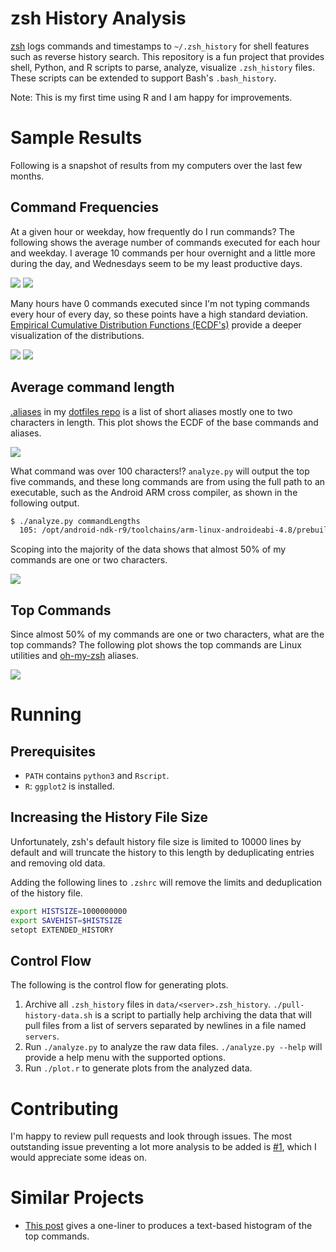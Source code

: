 # zsh History Analysis
[zsh](http://www.zsh.org/) logs commands and timestamps to `~/.zsh_history` for
shell features such as reverse history search.
This repository is a fun project that provides shell, Python, and R
scripts to parse, analyze, visualize `.zsh_history` files.
These scripts can be extended to support Bash's `.bash_history`.

Note: This is my first time using R and I am happy for improvements.

# Sample Results
Following is a snapshot of results from my computers over
the last few months.

## Command Frequencies
At a given hour or weekday, how frequently do I run commands?
The following shows the average number of commands executed
for each hour and weekday.
I average 10 commands per hour overnight and
a little more during the day, and Wednesdays seem to be
my least productive days.

![](https://github.com/bamos/zsh-history-analysis/raw/master/sample-results/time-hours-bar.png)
![](https://github.com/bamos/zsh-history-analysis/raw/master/sample-results/time-wdays-bar.png)

Many hours have 0 commands executed since I'm not typing commands every hour of
every day, so these points have a high standard deviation.
[Empirical Cumulative Distribution Functions (ECDF's)](http://en.wikipedia.org/wiki/Empirical_distribution_function)
provide a deeper visualization of the distributions.

![](https://github.com/bamos/zsh-history-analysis/raw/master/sample-results/time-hours-ecdf.png)
![](https://github.com/bamos/zsh-history-analysis/raw/master/sample-results/time-wdays-ecdf.png)

## Average command length
[.aliases](https://github.com/bamos/dotfiles/blob/master/.aliases) in my
[dotfiles repo](https://github.com/bamos/dotfiles)
is a list of short aliases mostly one to two characters in length.
This plot shows the ECDF of the base commands and aliases.

![](https://github.com/bamos/zsh-history-analysis/raw/master/sample-results/cmd-lengths-full.png)

What command was over 100 characters!?
`analyze.py` will output the top five commands, and these
long commands are from using the full path to an executable,
such as the Android ARM cross compiler, as shown in the following output.

```Bash
$ ./analyze.py commandLengths
  105: /opt/android-ndk-r9/toolchains/arm-linux-androideabi-4.8/prebuilt/linux-x86/bin/arm-linux-androideabi-gcc
```

Scoping into the majority of the data shows that almost 50% of my
commands are one or two characters.

![](https://github.com/bamos/zsh-history-analysis/raw/master/sample-results/cmd-lengths-zoomed.png)

## Top Commands
Since almost 50% of my commands are one or two characters,
what are the top commands?
The following plot shows the top commands are Linux utilities
and [oh-my-zsh](https://github.com/robbyrussell/oh-my-zsh) aliases.

![](https://github.com/bamos/zsh-history-analysis/raw/master/sample-results/top-cmds.png)

# Running
## Prerequisites
+ `PATH` contains `python3` and `Rscript`.
+ `R`: `ggplot2` is installed.

## Increasing the History File Size
Unfortunately, zsh's default history file size is limited to
10000 lines by default and will truncate the history to this
length by deduplicating entries and removing old data.

Adding the following lines to `.zshrc` will remove the limits and
deduplication of the history file.

```Bash
export HISTSIZE=1000000000
export SAVEHIST=$HISTSIZE
setopt EXTENDED_HISTORY
```

## Control Flow
The following is the control flow for generating plots.

1. Archive all `.zsh_history` files in `data/<server>.zsh_history`.
`./pull-history-data.sh` is a script to partially help archiving the data
that will pull files from a list of servers separated by newlines in a
file named `servers`.
2. Run `./analyze.py` to analyze the raw data files.
`./analyze.py --help` will provide a help menu with the supported options.
3. Run `./plot.r` to generate plots from the analyzed data.

# Contributing
I'm happy to review pull requests and look through issues.
The most outstanding issue preventing a lot more analysis to
be added is [#1](https://github.com/bamos/zsh-history-analysis/issues/1),
which I would appreciate some ideas on.

# Similar Projects
+ [This post](http://www.smallmeans.com/notes/shell-history/)
gives a one-liner to produces a text-based histogram of the top commands.
